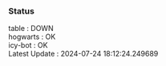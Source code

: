 ### Status


table : DOWN  
hogwarts : OK  
icy-bot : OK  
Latest Update : 2024-07-24 18:12:24.249689
